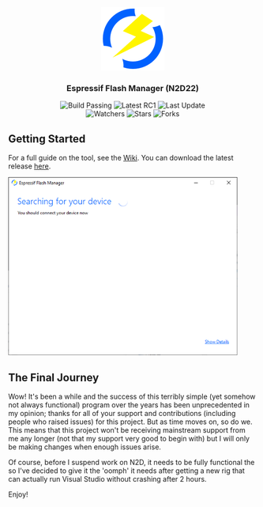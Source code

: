 <p align="center">
  <img alt="Logo" height=128 width=auto src="./github/icon.png"/>
</p>
<h3 align="center">
  Espressif Flash Manager (N2D22)
</h3>
<p align="center">
  <img alt="Build Passing" src="https://img.shields.io/static/v1?label=Build&message=Passing&color=limegreen&style=flat-square&logo=visualstudio"/>
  <img alt="Latest RC1" src="https://img.shields.io/static/v1?label=Latest&message=RC1&color=orange&style=flat-square"/>
  <img alt="Last Update" src="https://img.shields.io/static/v1?label=Last%20Update&message=18th%20Sept%202021&color=dodgerblue&style=flat-square"/>
  <br>
  <img alt="Watchers" src="https://img.shields.io/github/watchers/pseudo8086/n2d?label=Watchers&style=flat-square&logo=github">
  <img alt="Stars" src="https://img.shields.io/github/stars/pseudo8086/n2d?label=Stars&style=flat-square&logo=github">
  <img alt="Forks" src="https://img.shields.io/github/forks/pseudo8086/n2d?label=Forks&style=flat-square&logo=github">
</p>

## Getting Started
For a full guide on the tool, see the [Wiki](https://github.com/pseudo8086/n2d/wiki). You can download the latest release [here](https://github.com/pseudo8086/n2d/releases).

<img alt="N2D22 Main Window" height=360 width=auto src="./github/n2d-main.png"/>


## The Final Journey
Wow! It's been a while and the success of this terribly simple (yet somehow not always functional) program over the years has been unprecedented in my opinion; thanks for all of your support and contributions (including people who raised issues) for this project. But as time moves on, so do we. This means that this project won't be receiving mainstream support from me any longer (not that my support very good to begin with) but I will only be making changes when enough issues arise.

Of course, before I suspend work on N2D, it needs to be fully functional the so I've decided to give it the 'oomph' it needs after getting a new rig that can actually run Visual Studio without crashing after 2 hours.

Enjoy!
  


